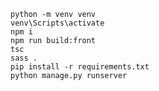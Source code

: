     python -m venv venv
    venv\Scripts\activate
    npm i
    npm run build:front
    tsc
    sass .
    pip install -r requirements.txt
    python manage.py runserver
